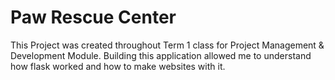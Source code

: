 # Paw Rescue Center
 
This Project was created throughout Term 1 class for Project Management & Development Module.
Building this application allowed me to understand how flask worked and how to make websites with it.
